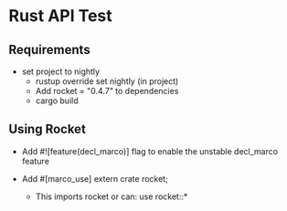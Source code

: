 # Rust API Test

## Requirements

- set project to nightly
    - rustup override set nightly (in project)
    - Add rocket = "0.4.7" to dependencies
    - cargo build

## Using Rocket

- Add #![feature(decl_marco)] flag to enable the unstable decl_marco feature

- Add #[marco_use] extern crate rocket;
    - This imports rocket or can: use rocket::*



